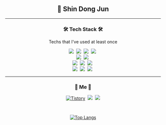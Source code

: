 <h2 align="center"> 🎈 Shin Dong Jun </h2>
<hr>

<h3 align="center">🛠 Tech Stack 🛠</h3>

<p align="center"> Techs that I've used at least once </p>

<p align="center">
  <img src="https://img.shields.io/badge/Python-3766AB?style=flat-square&logo=Python&logoColor=white"/>&nbsp 
  <img src="https://img.shields.io/badge/C++-00599C?style=flat-square&logo=C%2B%2B&logoColor=white"/>&nbsp 
  <img src="https://img.shields.io/badge/C-A8B9CC?style=flat-square&logo=C&logoColor=white"/>&nbsp 
  <img src="https://img.shields.io/badge/Javascript-ffb13b?style=flat-square&logo=javascript&logoColor=white"/>&nbsp
  <br>
  <img src="https://img.shields.io/badge/html5-E34F26?style=for-the-square&logo=html5&logoColor=white">&nbsp 
  <img src="https://img.shields.io/badge/css-1572B6?style=flat-square&logo=css3&logoColor=white"/>&nbsp 
  <br>
  <img src="https://img.shields.io/badge/Django-092E20?style=flat-square&logo=Django&logoColor=white"/>&nbsp 
  <img src="https://img.shields.io/badge/react-61DAFB?style=for-the-square&logo=react&logoColor=black">&nbsp
  <img src="https://img.shields.io/badge/node.js-339933?style=for-the-square&logo=Node.js&logoColor=white">&nbsp
  <br>
  <img src="https://img.shields.io/badge/Mysql-E6B91E?style=flat-square&logo=MySql&logoColor=white"/>&nbsp 
  <img src="https://img.shields.io/badge/AWS-333664?style=flat-square&logo=amazon-aws&logoColor=white"/>&nbsp
  <img src="https://img.shields.io/badge/GraphQL-e535ab?style=flat-square&logo=GraphQL&logoColor=white"/>&nbsp
</p>
<hr>
<h3 align="center"> 🍒 Me 🍒 </h3>
<p align="center">
  <a href = "https://pypystory.tistory.com/"> <img alt="Tistory" src ="https://img.shields.io/badge/Tistory%20Blog-critical.svg?&style=for-the-square"/></a>&nbsp
  <a href="https://www.instagram.com/dongjun0212/"><img src="https://img.shields.io/badge/Instagram-E4405F?style=flat-square&logo=Instagram&logoColor=white&link=https://www.instagram.com/woo0_hooo/"/></a>&nbsp
  <a href="mailto:pypystory@gmail.com"><img src="https://img.shields.io/badge/Gmail-d14836?style=flat-square&logo=Gmail&logoColor=white&link=pypystory@gmail.com"/></a>
</p>
<br>
<div align="center" style="text-align:center">

[![Top Langs](https://github-readme-stats.vercel.app/api/top-langs/?username=wq0212&layout=compact)](https://github.com/wq0212/github-readme-stats)
<br>
  
</div>

<br>
